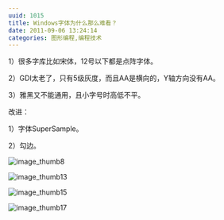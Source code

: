 ```yaml
---
uuid: 1015
title: Windows字体为什么那么难看？
date: 2011-09-06 13:24:14
categories: 图形编程,编程技术
---
```

1）很多字库比如宋体，12号以下都是点阵字体。

2）GDI太老了，只有5级灰度，而且AA是横向的，Y轴方向没有AA。

3）雅黑又不能通用，且小字号时高低不平。

改进：

1）字体SuperSample。

2）勾边。

![image_thumb8](https://skywind3000.github.io/images/blog/wp-content/2011/09/image_thumb8_thumb.png)

![image_thumb13](https://skywind3000.github.io/images/blog/wp-content/2011/09/image_thumb13_thumb.png)

![image_thumb15](https://skywind3000.github.io/images/blog/wp-content/2011/09/image_thumb15_thumb.png)

![image_thumb17](https://skywind3000.github.io/images/blog/wp-content/2011/09/image_thumb17_thumb.png)

